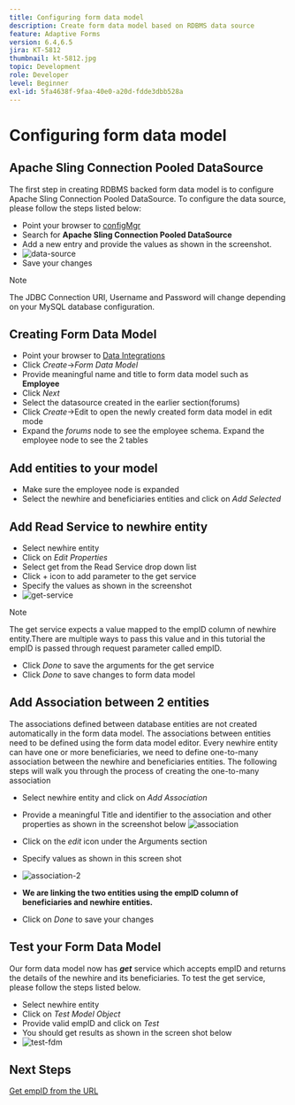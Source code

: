 ```yaml
---
title: Configuring form data model
description: Create form data model based on RDBMS data source
feature: Adaptive Forms
version: 6.4,6.5
jira: KT-5812
thumbnail: kt-5812.jpg
topic: Development
role: Developer
level: Beginner
exl-id: 5fa4638f-9faa-40e0-a20d-fdde3dbb528a
---
```

# Configuring form data model

## Apache Sling Connection Pooled DataSource

The first step in creating RDBMS backed form data model is to configure Apache Sling Connection Pooled DataSource. To configure the data source, please follow the steps listed below:

* Point your browser to [configMgr](http://localhost:4502/system/console/configMgr)
* Search for **Apache Sling Connection Pooled DataSource**
* Add a new entry and provide the values as shown in the screenshot.
* ![data-source](assets/data-source.png)
* Save your changes

>[!NOTE]
>The JDBC Connection URI, Username and Password will change depending on your MySQL database configuration.


## Creating Form Data Model

* Point your browser to [Data Integrations](http://localhost:4502/aem/forms.html/content/dam/formsanddocuments-fdm)
* Click _Create_->_Form Data Model_
* Provide meaningful name and title to form data model such as **Employee**
* Click _Next_
* Select the datasource created in the earlier section(forums)
* Click _Create_->Edit to open the newly created form data model in edit mode
* Expand the _forums_ node to see the employee schema. Expand the employee node to see the 2 tables

## Add entities to your model

* Make sure the employee node is expanded
* Select the newhire and beneficiaries entities and click on _Add Selected_

## Add Read Service to newhire entity

* Select newhire entity
* Click on _Edit Properties_
* Select get from the Read Service drop down list
* Click + icon to add parameter to the get service
* Specify the values as shown in the screenshot
* ![get-service](assets/get-service.png)
>[!NOTE]
> The get service expects a value mapped to the empID column of newhire entity.There are multiple ways to pass this value and in this tutorial the empID is passed through request parameter called empID.
* Click _Done_ to save the arguments for the get service
* Click _Done_ to save changes to form data model

## Add Association between 2 entities

The associations defined between database entities are not created automatically in the form data model. The associations between entities need to be defined using the form data model editor. Every newhire entity can have one or more beneficiaries, we need to define one-to-many association between the newhire and beneficiaries entities.
The following steps will walk you through the process of creating the one-to-many association

* Select newhire entity and click on _Add Association_
* Provide a meaningful Title and identifier to the association and other properties as shown in the screenshot below
    ![association](assets/association-entities-1.png)

* Click on the _edit_ icon under the Arguments section

* Specify values as shown in this screen shot
* ![association-2](assets/association-entities.png)
* **We are linking the two entities using the empID column of beneficiaries and newhire entities.**
* Click on _Done_ to save your changes

## Test your Form Data Model

Our form data model now has **_get_** service which accepts empID and returns the details of the newhire and its beneficiaries. To test the get service, please follow the steps listed below.

* Select newhire entity
* Click on _Test Model Object_
* Provide valid empID and click on _Test_
* You should get results as shown in the screen shot below
* ![test-fdm](assets/test-form-data-model.png)

## Next Steps

[Get empID from the URL](./get-request-parameter.md)